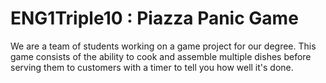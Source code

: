 # ENG1Triple10 : Piazza Panic Game

We are a team of students working on a game project for our degree.
This game consists of the ability to cook and assemble multiple dishes before serving them to customers with a timer to tell you how well it's done.
